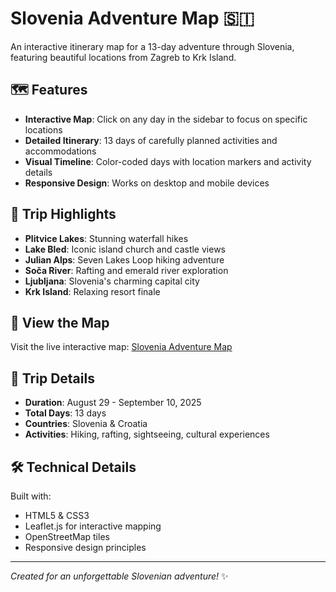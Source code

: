 # Slovenia Adventure Map 🇸🇮

An interactive itinerary map for a 13-day adventure through Slovenia, featuring beautiful locations from Zagreb to Krk Island.

## 🗺️ Features

- **Interactive Map**: Click on any day in the sidebar to focus on specific locations
- **Detailed Itinerary**: 13 days of carefully planned activities and accommodations
- **Visual Timeline**: Color-coded days with location markers and activity details
- **Responsive Design**: Works on desktop and mobile devices

## 📍 Trip Highlights

- **Plitvice Lakes**: Stunning waterfall hikes
- **Lake Bled**: Iconic island church and castle views
- **Julian Alps**: Seven Lakes Loop hiking adventure
- **Soča River**: Rafting and emerald river exploration
- **Ljubljana**: Slovenia's charming capital city
- **Krk Island**: Relaxing resort finale

## 🚀 View the Map

Visit the live interactive map: [Slovenia Adventure Map](https://yourusername.github.io/slovenia-adventure-map)

## 📅 Trip Details

- **Duration**: August 29 - September 10, 2025
- **Total Days**: 13 days
- **Countries**: Slovenia & Croatia
- **Activities**: Hiking, rafting, sightseeing, cultural experiences

## 🛠️ Technical Details

Built with:

- HTML5 & CSS3
- Leaflet.js for interactive mapping
- OpenStreetMap tiles
- Responsive design principles

---

_Created for an unforgettable Slovenian adventure!_ ✨
